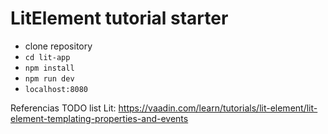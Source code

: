 # LitElement tutorial starter
- clone repository
- ```cd lit-app```
- ```npm install```
- ```npm run dev```
- ```localhost:8080```

Referencias TODO list Lit:
https://vaadin.com/learn/tutorials/lit-element/lit-element-templating-properties-and-events
